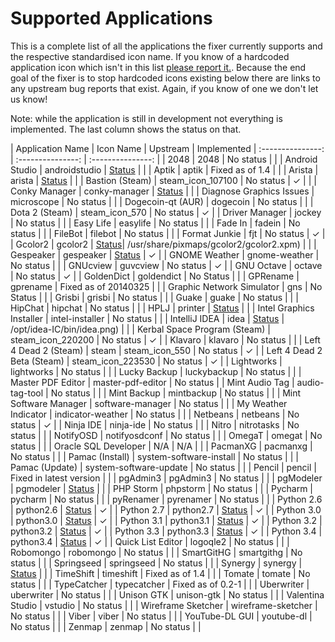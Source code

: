 Supported Applications
================

This is a complete list of all the applications the fixer currently supports and the respective standardised icon name. If you know of a hardcoded application icon which isn't in this list [please report it.](https://github.com/Foggalong/hardcode-fixer/issues). Because the end goal of the fixer is to stop hardcoded icons existing below there are links to any upstream bug reports that exist. Again, if you know of one we don't let us know!

Note: while the application is still in development not everything is implemented. The last column shows the status on that.

| Application Name | Icon Name | Upstream | Implemented
| :---------------: | :---------------: | :---------------: |
| 2048 | 2048 | No status |   |
| Android Studio | androidstudio | [Status](https://code.google.com/p/android/issues/detail?id=67582) |   |
| Aptik | aptik | Fixed as of 1.4 |   |
| Arista | arista | [Status](https://github.com/danielgtaylor/arista/issues/164) |   |
| Bastion (Steam) | steam_icon_107100 | No status | ✓ |   |
| Conky Manager | conky-manager | [Status](https://bugs.launchpad.net/conky-manager/+bug/1296810) |   |
| Diagnose Graphics Issues | microscope | No status |   |
| Dogecoin-qt (AUR) | dogecoin | No status |   |
| Dota 2 (Steam) | steam_icon_570 | No status | ✓ |
| Driver Manager | jockey | No status |   |
| Easy Life | easylife | No status |   |
| Fade In | fadein | No status |   |
| FileBot | filebot | No status |   |
| Format Junkie | fjt | No status | ✓ |
| Gcolor2 | gcolor2 | [Status](http://sourceforge.net/p/gcolor2/feature-requests/11/)| /usr/share/pixmaps/gcolor2/gcolor2.xpm) |   |
| Gespeaker | gespeaker | [Status](https://github.com/muflone/gespeaker/issues/49) | ✓ |
| GNOME Weather | gnome-weather | No status |   |
| GNUcview | guvcview | No status | ✓ |
| GNU Octave | octave | No status | ✓ |
| GoldenDict | goldendict | No Status |   |
| GPRename | gprename | Fixed as of 20140325 |   |
| Graphic Network Simulator | gns | No Status |   |
| Grisbi | grisbi | No status |   |
| Guake | guake | No status |   |
| HipChat | hipchat | No status |   |
| HPLJ | printer | [Status](https://bugs.launchpad.net/ubuntu/+source/foo2zjs/+bug/1299552) |   |
| Intel Graphics Installer | intel-installer | No status |   |
| IntelliJ IDEA | idea | [Status](http://youtrack.jetbrains.com/issue/IDEA-122364) | /opt/idea-IC/bin/idea.png) |   |
| Kerbal Space Program (Steam) | steam_icon_220200 | No status | ✓ |
| Klavaro | klavaro | No status |   |
| Left 4 Dead 2 (Steam) | steam | steam_icon_550 | No status | ✓ |
| Left 4 Dead 2 Beta (Steam) | steam_icon_223530 | No status | ✓ |
| Lightworks | lightworks | No status |   |
| Lucky Backup | luckybackup | No status |   |
| Master PDF Editor | master-pdf-editor | No status |
| Mint Audio Tag | audio-tag-tool | No status |   |
| Mint Backup | mintbackup | No status |   |
| Mint Software Manager | software-manager | No status |   |
| My Weather Indicator | indicator-weather | No status |   |
| Netbeans | netbeans | No status | ✓ |
| Ninja IDE | ninja-ide | No status |   |
| Nitro | nitrotasks | No status |   |
| NotifyOSD | notifyosdconf | No status |   |
| OmegaT | omegat | No status |   |
| Oracle SQL Developer | N/A | N/A |   |
| PacmanXG | pacmanxg | No status |   |
| Pamac (Install) | system-software-install | No status |   |
| Pamac (Update) | system-software-update | No status |   |
| Pencil | pencil | Fixed in latest version |   |
| pgAdmin3 | pgAdmin3 | No status |   |
| pgModeler | pgmodeler | [Status](https://github.com/pgmodeler/pgmodeler/issues/441) |   |
| PHP Storm | phpstorm | No status |   |
| Pycharm | pycharm | No status |   |
| pyRenamer | pyrenamer | No status |   |
| Python 2.6 | python2.6 | [Status](http://bugs.python.org/issue21096) | ✓ |
| Python 2.7 | python2.7 | [Status](http://bugs.python.org/issue21096) | ✓ |
| Python 3.0 | python3.0 | [Status](http://bugs.python.org/issue21096) | ✓ |
| Python 3.1 | python3.1 | [Status](http://bugs.python.org/issue21096) | ✓ |
| Python 3.2 | python3.2 | [Status](http://bugs.python.org/issue21096) | ✓ |
| Python 3.3 | python3.3 | [Status](http://bugs.python.org/issue21096) | ✓ |
| Python 3.4 | python3.4 | [Status](http://bugs.python.org/issue21096) | ✓ |
| Quick List Editor | logoqle2 | No status |   |
| Robomongo | robomongo | No status |   |
| SmartGitHG | smartgithg | No status |   |
| Springseed | springseed | No status |   |
| Synergy | synergy | [Status](http://synergy-foss.org/spit/issues/details/3971/#) |   |
| TimeShift | timeshift | Fixed as of 1.4 |   |
| Tomate | tomate | No status |   |
| TypeCatcher | typecatcher | Fixed as of 0.2-1 |   |
| Uberwriter | uberwriter | No status |   |
| Unison GTK | unison-gtk | No status |   |
| Valentina Studio | vstudio | No status |   |
| Wireframe Sketcher | wireframe-sketcher | No status |   |
| Viber | viber | No status |   |
| YouTube-DL GUI | youtube-dl | No status |   |
| Zenmap | zenmap | No status |   |